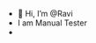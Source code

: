 - 👋 Hi, I’m @Ravi 
- I am Manual Tester 
- 

<!---
ravijaiswal2020/ravijaiswal2020 is a ✨ special ✨ repository because its `README.md` (this file) appears on your GitHub profile.
You can click the Preview link to take a look at your changes.
--->
